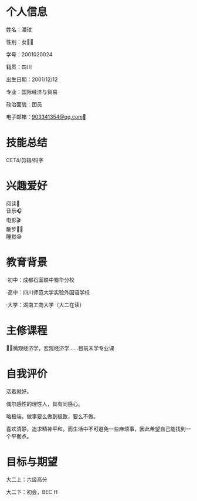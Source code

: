 # 个人信息
 姓名：潘玟  
 
 性别：女👩🏻  
 
 学号：2001020024
 
 籍贯：四川  
 
 出生日期：2001/12/12
 
 专业：国际经济与贸易
 
 政治面貌：团员
 
 电子邮箱：903341354@qq.com📧

# 技能总结
  CET4/剪辑/码字

# 兴趣爱好
  阅读📖  
  音乐🎧  
  电影🎬  
  散步🚶‍♀️  
  睡觉😪

# 教育背景

 ·初中：成都石室联中蜀华分校
 
 ·高中：四川师范大学实验外国语学校
 
 ·大学：湖南工商大学（大二在读）

# 主修课程

💁🏻微观经济学，宏观经济学......目前未学专业课

# 自我评价
 
 活着就好。
 
 偶尔感性的理性人，具有同感心。

 略极端，做事要么做到极致，要么不做。
 
 喜欢清静，追求精神平和。而生活中不可避免一些麻烦事，因此希望自己能找到一个平衡点。

# 目标与期望
 大二上：六级高分       
 
 大二下：初会，BEC H


